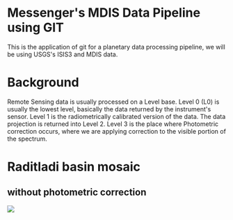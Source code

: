# Messenger's MDIS Data Pipeline using GIT

This is the application of git for a planetary data processing pipeline, we will be using USGS's ISIS3 and MDIS data.

# Background

Remote Sensing data is usually processed on a Level base.  Level 0 (L0) is usually the lowest level, basically the data returned by the instrument's sensor.  Level 1 is the radiometrically calibrated version of the data. The data projection is returned into Level 2.  Level 3 is the place where Photometric correction occurs, where we are applying correction to the visible portion of the spectrum.  


# Raditladi basin mosaic
## without photometric correction

![](processing/RaditladiBasin.png)

